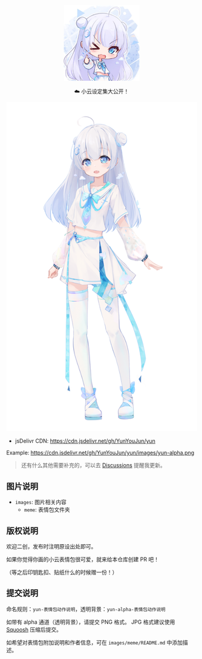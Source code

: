 <p align='center'>
  <img src='./images/meme/yun-good-with-bg.jpg' alt='Vitesse - Opinionated Vite Starter Template' width='200'/>
</p>

<p align='center'>
☁️ 小云设定集大公开！
</p>

![xiao-yun](images/yun-alpha.png)

- jsDelivr CDN: <https://cdn.jsdelivr.net/gh/YunYouJun/yun>

Example: <https://cdn.jsdelivr.net/gh/YunYouJun/yun/images/yun-alpha.png>

> 还有什么其他需要补充的，可以去 [Discussions](https://github.com/YunYouJun/yun/discussions) 提醒我更新。

## 图片说明

- `images`: 图片相关内容
  - `meme`: 表情包文件夹

## 版权说明

欢迎二创，发布时注明原设出处即可。

如果你觉得你画的小云表情包很可爱，就来给本仓库创建 PR 吧！

（等之后印钥匙扣、贴纸什么的时候赠一份！）

## 提交说明

命名规则：`yun-表情包动作说明`，透明背景：`yun-alpha-表情包动作说明`

如带有 alpha 通道（透明背景），请提交 PNG 格式。
JPG 格式建议使用 [Squoosh](https://squoosh.app/) 压缩后提交。

如希望对表情包附加说明和作者信息，可在 `images/meme/README.md` 中添加描述。
